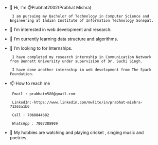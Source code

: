 - 👋 Hi, I’m @Prabhat2002(Prabhat Mishra)

       I am pursuing my Bachelor of Technology in Computer Science and Engineering at Indian Institute of Information Technology Sonepat.

- 👀 I’m interested in web development and research.

- 🌱 I’m currently learning data structure and algorithms.

- 💞️ I’m looking to for Internships.

       I have completed my research internship in Communication Network from Bennett University under supervision of Dr. Suchi Singh.
 
       I have done another internship in web development from The Spark Foundation.

- 📫 How to reach me

       Email : prabhatm580@gmail.com

       LinkedIn:-https://www.linkedin.com/mwlite/in/prabhat-mishra-71265a1b6
      
       Call : 7068844682 

       WhatsApp : 7007308909

- 🏏 My hobbies are watching and playing cricket , singing music and poetries.


